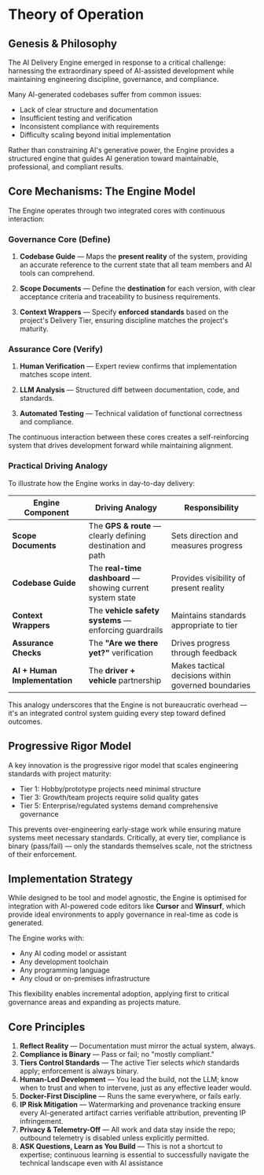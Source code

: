# Theory of Operation

## Genesis & Philosophy

The AI Delivery Engine emerged in response to a critical challenge: harnessing the extraordinary speed of AI-assisted development while maintaining engineering discipline, governance, and compliance.

Many AI-generated codebases suffer from common issues:
- Lack of clear structure and documentation
- Insufficient testing and verification
- Inconsistent compliance with requirements
- Difficulty scaling beyond initial implementation

Rather than constraining AI's generative power, the Engine provides a structured engine that guides AI generation toward maintainable, professional, and compliant results.

## Core Mechanisms: The Engine Model

The Engine operates through two integrated cores with continuous interaction:

### Governance Core (Define)

1. **Codebase Guide** — Maps the **present reality** of the system, providing an accurate reference to the current state that all team members and AI tools can comprehend.

2. **Scope Documents** — Define the **destination** for each version, with clear acceptance criteria and traceability to business requirements.

3. **Context Wrappers** — Specify **enforced standards** based on the project's Delivery Tier, ensuring discipline matches the project's maturity.

### Assurance Core (Verify)

1. **Human Verification** — Expert review confirms that implementation matches scope intent.

2. **LLM Analysis** — Structured diff between documentation, code, and standards.

3. **Automated Testing** — Technical validation of functional correctness and compliance.

The continuous interaction between these cores creates a self-reinforcing system that drives development forward while maintaining alignment.

### Practical Driving Analogy

To illustrate how the Engine works in day-to-day delivery:

| Engine Component | Driving Analogy | Responsibility |
|-------------------|-----------------|----------------|
| **Scope Documents** | The **GPS & route** — clearly defining destination and path | Sets direction and measures progress |
| **Codebase Guide** | The **real-time dashboard** — showing current system state | Provides visibility of present reality |
| **Context Wrappers** | The **vehicle safety systems** — enforcing guardrails | Maintains standards appropriate to tier |
| **Assurance Checks** | The **"Are we there yet?"** verification | Drives progress through feedback |
| **AI + Human Implementation** | The **driver + vehicle** partnership | Makes tactical decisions within governed boundaries |

This analogy underscores that the Engine is not bureaucratic overhead — it's an integrated control system guiding every step toward defined outcomes.

## Progressive Rigor Model

A key innovation is the progressive rigor model that scales engineering standards with project maturity:

- Tier 1: Hobby/prototype projects need minimal structure
- Tier 3: Growth/team projects require solid quality gates
- Tier 5: Enterprise/regulated systems demand comprehensive governance

This prevents over-engineering early-stage work while ensuring mature systems meet necessary standards. Critically, at every tier, compliance is binary (pass/fail) — only the standards themselves scale, not the strictness of their enforcement.

## Implementation Strategy

While designed to be tool and model agnostic, the Engine is optimised for integration with AI-powered code editors like **Cursor** and **Winsurf**, which provide ideal environments to apply governance in real-time as code is generated.

The Engine works with:
- Any AI coding model or assistant
- Any development toolchain
- Any programming language
- Any cloud or on-premises infrastructure

This flexibility enables incremental adoption, applying first to critical governance areas and expanding as projects mature.

## Core Principles

1. **Reflect Reality** — Documentation must mirror the actual system, always.  
2. **Compliance is Binary** — Pass or fail; no "mostly compliant."  
3. **Tiers Control Standards** — The active Tier selects *which* standards apply; enforcement is always binary.  
4. **Human-Led Development** — You lead the build, not the LLM; know when to trust and when to intervene, just as any effective leader would.
5. **Docker-First Discipline** — Runs the same everywhere, or fails early.
6. **IP Risk Mitigation** — Watermarking and provenance tracking ensure every AI-generated artifact carries verifiable attribution, preventing IP infringement.
7. **Privacy & Telemetry-Off** — All work and data stay inside the repo; outbound telemetry is disabled unless explicitly permitted.
8. **ASK Questions, Learn as You Build** — This is not a shortcut to expertise; continuous learning is essential to successfully navigate the technical landscape even with AI assistance 